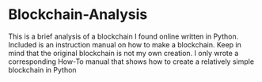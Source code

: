 # Blockchain-Analysis
This is a brief analysis of a blockchain I found online written in Python. Included is an instruction manual on how to make a blockchain. Keep in mind that the original blockchain is not my own creation. I only wrote a corresponding How-To manual that shows how to create a relatively simple blockchain in Python 
